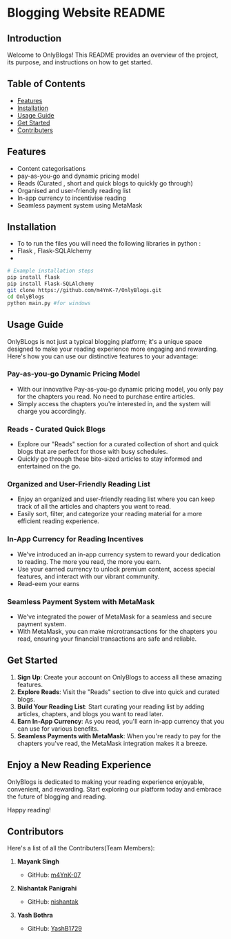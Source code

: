 # Blogging Website README

## Introduction

Welcome to OnlyBlogs! This README provides an overview of the project, its purpose, and instructions on how to get started.

## Table of Contents

- [Features](#features)
- [Installation](#installation)
- [Usage Guide](#usage)
- [Get Started](#Get_started)
- [Contributers](#contributers)

## Features

- Content categorisations
- pay-as-you-go and dynamic pricing model
- Reads (Curated , short and quick blogs to quickly go through)
- Organised and user-friendly reading list
- In-app currency to incentivise reading
- Seamless payment system using MetaMask

## Installation

- To to run the files you will need the following libraries in python :
- Flask , Flask-SQLAlchemy 
- 

```bash
# Example installation steps
pip install flask
pip install Flask-SQLAlchemy
git clone https://github.com/m4YnK-7/OnlyBlogs.git
cd OnlyBlogs
python main.py #for windows
```

## Usage Guide

OnlyBLogs is not just a typical blogging platform; it's a unique space designed to make your reading experience more engaging and rewarding. Here's how you can use our distinctive features to your advantage:

### Pay-as-you-go Dynamic Pricing Model

- With our innovative Pay-as-you-go dynamic pricing model, you only pay for the chapters you read. No need to purchase entire articles.
- Simply access the chapters you're interested in, and the system will charge you accordingly.

### Reads - Curated Quick Blogs

- Explore our "Reads" section for a curated collection of short and quick blogs that are perfect for those with busy schedules.
- Quickly go through these bite-sized articles to stay informed and entertained on the go.

### Organized and User-Friendly Reading List

- Enjoy an organized and user-friendly reading list where you can keep track of all the articles and chapters you want to read.
- Easily sort, filter, and categorize your reading material for a more efficient reading experience.

### In-App Currency for Reading Incentives

- We've introduced an in-app currency system to reward your dedication to reading. The more you read, the more you earn.
- Use your earned currency to unlock premium content, access special features, and interact with our vibrant community.
- Read-eem your earns

### Seamless Payment System with MetaMask

- We've integrated the power of MetaMask for a seamless and secure payment system.
- With MetaMask, you can make microtransactions for the chapters you read, ensuring your financial transactions are safe and reliable.

## Get Started

1. **Sign Up**: Create your account on OnlyBlogs to access all these amazing features.
2. **Explore Reads**: Visit the "Reads" section to dive into quick and curated blogs.
3. **Build Your Reading List**: Start curating your reading list by adding articles, chapters, and blogs you want to read later.
4. **Earn In-App Currency**: As you read, you'll earn in-app currency that you can use for various benefits.
5. **Seamless Payments with MetaMask**: When you're ready to pay for the chapters you've read, the MetaMask integration makes it a breeze.

## Enjoy a New Reading Experience

OnlyBlogs is dedicated to making your reading experience enjoyable, convenient, and rewarding. Start exploring our platform today and embrace the future of blogging and reading.

Happy reading!

## Contributors

Here's a list of all the Contributers(Team Members):
1. **Mayank Singh**
   - GitHub: [m4YnK-07](https://github.com/m4YnK-7)
   
2. **Nishantak Panigrahi**
   - GitHub: [nishantak](https://github.com/nishantak)

3. **Yash Bothra**
   - GitHub: [YashB1729](https://github.com/YashB1729)

